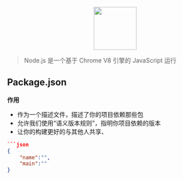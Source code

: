 <p align="center"><img title="" width="100" src="http://static.nodejs.cn/_static/img/logo.svg" alt="" data-align="center"></p>

> Node.js 是一个基于 Chrome V8 引擎的 JavaScript 运行

## Package.json

**作用**

- 作为一个描述文件，描述了你的项目依赖那些包
- 允许我们使用“语义版本规则”，指明你项目依赖的版本
- 让你的构建更好的与其他人共享、

```json
```json
{
    "name":"",
    "main":""
}
```
